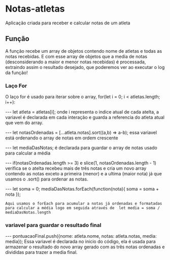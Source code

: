 # Notas-atletas
 Aplicação criada para receber e calcular notas de um atleta

## Função 
 A função recebe um array de objetos contendo nome de atletas e todas as notas recebidas. E com esse array de objetos que a media de notas (desconsiderando a maior e menor notas recebidas) é processada, extraindo assim o resultado desejado, que poderemos ver ao executar o log da função! 

### Laço For
 O laço for é usado para iterar sobre o array, for(let i = 0; i < atletas.length; i++):

 --- let atleta = atletas[i]; onde i representa o indice atual de cada atelta, a variavel é declarada em cada interação e guarda a referencia do atleta atual que vem do array.

 --- let notasOrdenadas = [...atleta.notas].sort((a,b) => a-b); essa variavel está ordenando o array de notas em ordem crescente

 --- let mediaDasNotas; é declarada para guardar o array de notas usado para calcular a média 

 --- if(notasOrdenadas.length >= 3) e  slice(1, notasOrdenadas.length - 1) verifica se o atelta recebeu mais de três notas e cria um novo array contendo as notas exceto a primeira (menor) e a ultima (maior nota) já que usamos o .sort() para ordenar as notas.


--- let soma = 0;
        mediaDasNotas.forEach(function(nota){
        soma = soma + nota
    });

    Aqui usamos o forEach para acumular a notas já ordenadas e formatadas para calcular a média logo em seguida através de  let media = soma / mediaDasNotas.length

### variavel para guardar o resultado final 
 --- pontuacaoFinal.push({nome: atleta.nome, notas: atleta.notas, media: media});
 Essa variavel é declarada no inicio do código, ela é usada para armazenar o resultado do novo array gerado com as três notas ordenadas e divididas para trazer a media final. 